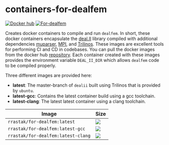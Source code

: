 # containers-for-dealfem
[![](https://img.shields.io/docker/pulls/rrastak/for-dealfem?style=plastic "Docker hub")](https://hub.docker.com/r/rrastak/for-dealfem)
[![For-dealfem](https://github.com/rezarastak/containers-for-dealfem/actions/workflows/ci.yml/badge.svg)](https://github.com/rezarastak/containers-for-dealfem/actions/workflows/ci.yml)

Creates docker containers to compile and run `dealfem`.
In short, these docker containers encapsulate the [deal.II](https://dealii.org) library compiled with additional dependencies [muparser](https://beltoforion.de/en/muparser/), [MPI](https://en.wikipedia.org/wiki/Message_Passing_Interface), and [Trilinos](https://trilinos.github.io).
These images are excellent tools for performing CI and CD in codebases.
You can pull the docker images from the docker hub [repository](https://hub.docker.com/r/rrastak/for-dealfem).
Each container created with these images provides the environment variable `DEAL_II_DIR` which allows `dealfem` code to be compiled properly.

Three different images are provided here:
 * **latest**: The master-branch of `dealii` built using Trilinos that is provided by `ubuntu`.
 * **latest-gcc**: Contains the latest container build using a gcc toolchain.
 * **latest-clang**: The latest latest container using a clang toolchain.

 | Image | Size |
 |---|---|
 |`rrastak/for-dealfem:latest`    | ![](https://img.shields.io/docker/image-size/rrastak/for-dealfem/latest)|
 |`rrastak/for-dealfem:latest-gcc`    | ![](https://img.shields.io/docker/image-size/rrastak/for-dealfem/latest-gcc)|
 |`rrastak/for-dealfem:latest-clang`    | ![](https://img.shields.io/docker/image-size/rrastak/for-dealfem/latest-clang)|
